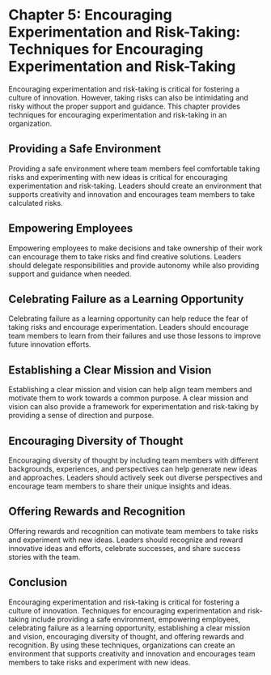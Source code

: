Chapter 5: Encouraging Experimentation and Risk-Taking: Techniques for Encouraging Experimentation and Risk-Taking
==================================================================================================================

Encouraging experimentation and risk-taking is critical for fostering a culture of innovation. However, taking risks can also be intimidating and risky without the proper support and guidance. This chapter provides techniques for encouraging experimentation and risk-taking in an organization.

Providing a Safe Environment
----------------------------

Providing a safe environment where team members feel comfortable taking risks and experimenting with new ideas is critical for encouraging experimentation and risk-taking. Leaders should create an environment that supports creativity and innovation and encourages team members to take calculated risks.

Empowering Employees
--------------------

Empowering employees to make decisions and take ownership of their work can encourage them to take risks and find creative solutions. Leaders should delegate responsibilities and provide autonomy while also providing support and guidance when needed.

Celebrating Failure as a Learning Opportunity
---------------------------------------------

Celebrating failure as a learning opportunity can help reduce the fear of taking risks and encourage experimentation. Leaders should encourage team members to learn from their failures and use those lessons to improve future innovation efforts.

Establishing a Clear Mission and Vision
---------------------------------------

Establishing a clear mission and vision can help align team members and motivate them to work towards a common purpose. A clear mission and vision can also provide a framework for experimentation and risk-taking by providing a sense of direction and purpose.

Encouraging Diversity of Thought
--------------------------------

Encouraging diversity of thought by including team members with different backgrounds, experiences, and perspectives can help generate new ideas and approaches. Leaders should actively seek out diverse perspectives and encourage team members to share their unique insights and ideas.

Offering Rewards and Recognition
--------------------------------

Offering rewards and recognition can motivate team members to take risks and experiment with new ideas. Leaders should recognize and reward innovative ideas and efforts, celebrate successes, and share success stories with the team.

Conclusion
----------

Encouraging experimentation and risk-taking is critical for fostering a culture of innovation. Techniques for encouraging experimentation and risk-taking include providing a safe environment, empowering employees, celebrating failure as a learning opportunity, establishing a clear mission and vision, encouraging diversity of thought, and offering rewards and recognition. By using these techniques, organizations can create an environment that supports creativity and innovation and encourages team members to take risks and experiment with new ideas.
